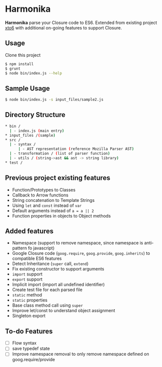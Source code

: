 # Harmonika

**Harmonika** parse your Closure code to ES6. Extended from existing project [xto6](https://github.com/mohebifar/xto6) with additional on-going features to support Closure.

## Usage
Clone this project

```bash
$ npm install
$ grunt
$ node bin/index.js --help
```

## Sample Usage
```bash
$ node bin/index.js -s input_files/sample2.js
```

## Directory Structure
```bash
* bin /
  | - index.js (main entry)
* input_files /(sample)
* src /
  | - syntax /
      | - AST representation (reference Mozilla Parser AST)
  | - transformation / (list of parser function)
  | - utils / (string->ast && ast -> string library)
* test /
```

## Previous project existing features
* Function/Prototypes to Classes
* Callback to Arrow functions
* String concatenation to Template Strings
* Using `let` and `const` instead of `var`
* Default arguments instead of `a = a || 2`
* Function properties in objects to Object methods

## Added features
- Namespace (support to remove namespace, since namespace is anti-pattern fo javascript)
- Google Closure code (`goog.require`, `goog.provide`, `goog.inherits`) to compatible ES6 features
- Detect Inheritance (`super` call, `extend`)
- Fix existing constructor to support arguments
- `import` support
- `export` support
- Implicit import (import all undefined identifier)
- Create test file for each parsed file
- `static` method
- `static` properties
- Base class method call using `super`
- Improve let/const to understand object assignment
- Singleton export

 
## To-do Features
- [ ] Flow syntax
- [ ] save typedef state
- [ ] Improve namespace removal to only remove namespace defined on goog.require/provide